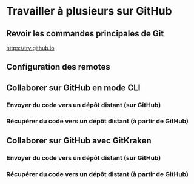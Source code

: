 # Travailler à plusieurs sur GitHub


## Revoir les commandes principales de Git

https://try.github.io

## Configuration des remotes

## Collaborer sur GitHub en mode CLI

### Envoyer du code vers un dépôt distant (sur GitHub)

### Récupérer du code vers un dépôt distant (à partir de GitHub)

## Collaborer sur GitHub avec GitKraken

### Envoyer du code vers un dépôt distant (sur GitHub)

### Récupérer du code vers un dépôt distant (à partir de GitHub)

